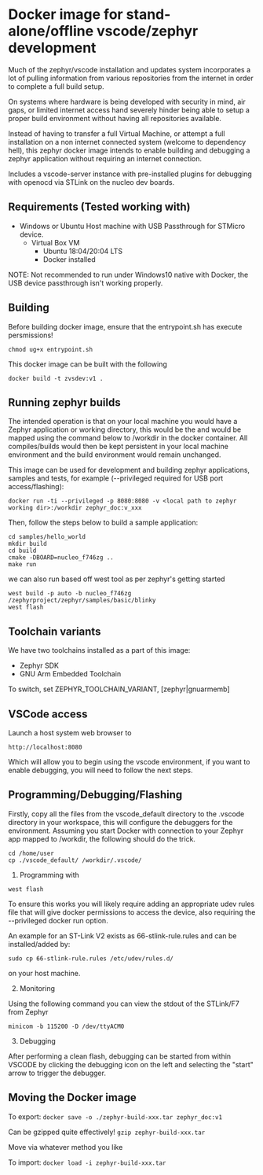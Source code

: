 # Docker image for stand-alone/offline vscode/zephyr development

Much of the zephyr/vscode installation and updates system incorporates a lot of pulling information 
from various repositories from the internet in order to complete a full build setup. 

On systems where hardware is being developed with security in mind, air gaps, or limited 
internet access hand severely hinder being able to setup a proper build environment without 
having all repositories available.

Instead of having to transfer a full Virtual Machine, or attempt a full installation on a 
non internet connected system (welcome to dependency hell), this zephyr docker image 
intends to enable building and debugging a zephyr application without requiring an internet 
connection.

Includes a vscode-server instance with pre-installed plugins for debugging with openocd via
STLink on the nucleo dev boards.

## Requirements (Tested working with)

 * Windows or Ubuntu Host machine with USB Passthrough for STMicro device.
   * Virtual Box VM
     * Ubuntu 18:04/20:04 LTS
     * Docker installed

NOTE: Not recommended to run under Windows10 native with Docker, the USB device passthrough isn't
working properly.

## Building
Before building docker image, ensure that the entrypoint.sh has execute persmissions!

```chmod ug+x entrypoint.sh```

This docker image can be built with the following

```
docker build -t zvsdev:v1 .
```

## Running zephyr builds

The intended operation is that on your local machine you would have a Zephyr application 
or working directory, this would be the <local path to zephyr working dir> and would be 
mapped using the command below to /workdir in the docker container. 
All compiles/builds would then be kept persistent in your local
machine environment and the build environment would remain unchanged.

This image can be used for development and building zephyr applications, samples and tests,
for example (--privileged required for USB port access/flashing):

```
docker run -ti --privileged -p 8080:8080 -v <local path to zephyr working dir>:/workdir zephyr_doc:v_xxx
```

Then, follow the steps below to build a sample application:

```
cd samples/hello_world
mkdir build
cd build
cmake -DBOARD=nucleo_f746zg ..
make run
```

we can also run based off west tool as per zephyr's getting started

```
west build -p auto -b nucleo_f746zg /zephyrproject/zephyr/samples/basic/blinky
west flash
```

## Toolchain variants

We have two toolchains installed as a part of this image:
- Zephyr SDK
- GNU Arm Embedded Toolchain

To switch, set ZEPHYR_TOOLCHAIN_VARIANT, [zephyr|gnuarmemb]

## VSCode access

Launch a host system web browser to 

```http://localhost:8080```

Which will allow you to begin using the vscode environment, if you want to 
enable debugging, you will need to follow the next steps.

## Programming/Debugging/Flashing

Firstly, copy all the files from the vscode_default directory to the .vscode directory
in your workspace, this will configure the debuggers for the environment. Assuming you
start Docker with connection to your Zephyr app mapped to /workdir, the following
should do the trick.

```
cd /home/user
cp ./vscode_default/ /workdir/.vscode/
```
1. Programming with 

```west flash```

To ensure this works you will likely require adding an appropriate udev rules file that will give
docker permissions to access the device, also requiring the --privileged docker run option.

An example for an ST-Link V2 exists as 66-stlink-rule.rules and can be installed/added by:

```sudo cp 66-stlink-rule.rules /etc/udev/rules.d/```

on your host machine.

2. Monitoring

Using the following command you can view the stdout of the STLink/F7 from Zephyr

```minicom -b 115200 -D /dev/ttyACM0```

3. Debugging

After performing a clean flash, debugging can be started from within VSCODE by 
clicking the debugging icon on the left and selecting the "start" arrow to trigger the 
debugger.

## Moving the Docker image

To export:
```docker save -o ./zephyr-build-xxx.tar zephyr_doc:v1```

Can be gzipped quite effectively!
```gzip zephyr-build-xxx.tar```

Move via whatever method you like

To import:
```docker load -i zephyr-build-xxx.tar```

